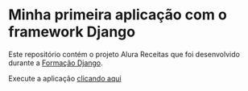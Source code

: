 # Minha primeira aplicação com o framework **Django**

Este repositório contém o projeto Alura Receitas que foi desenvolvido durante a [Formação Django](https://www.alura.com.br/formacao-django)</a>.

Execute a aplicação [clicando aqui](https://django-alurareceita.herokuapp.com/)